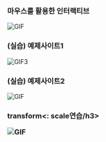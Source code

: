 <h3>마우스를 활용한 인터랙티브</h3>

![GIF](https://user-images.githubusercontent.com/49062052/110210347-90a79380-7ed4-11eb-9eda-b1eb441f6f58.gif)

<h3>(실습) 예제사이트1</h3>

![GIF3](https://user-images.githubusercontent.com/49062052/110211563-72449680-7eda-11eb-8006-c34bdcb07647.gif)

<h3>(실습) 예제사이트2</h3>

![GIF](https://user-images.githubusercontent.com/49062052/110212210-9fdf0f00-7edd-11eb-9c42-2f8628d1351b.gif)

<h3>transform<: scale연습/h3>
  
 ![GIF](https://user-images.githubusercontent.com/49062052/110214185-dc633880-7ee6-11eb-844b-d415b7a841e0.gif)

